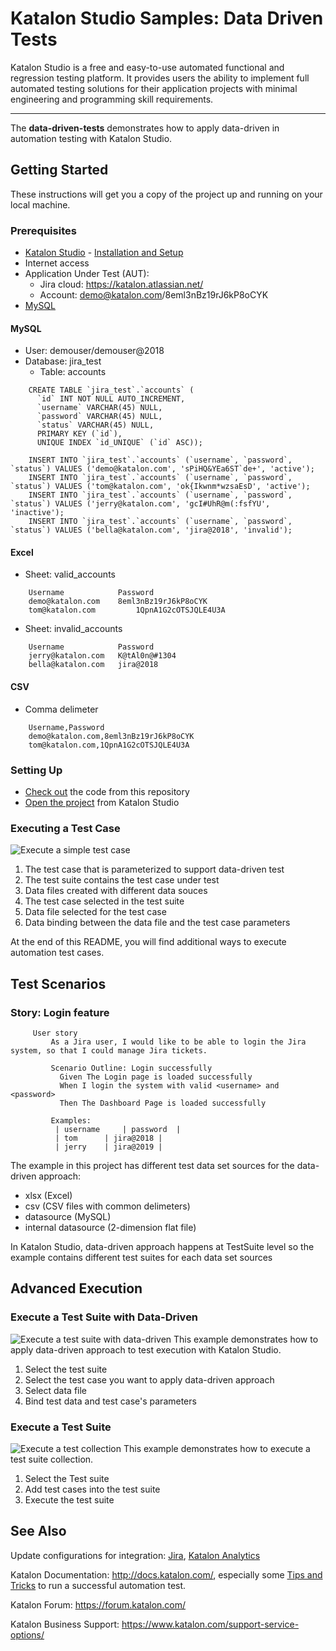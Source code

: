 # Katalon Studio Samples: Data Driven Tests
Katalon Studio is a free and easy-to-use automated functional and regression testing platform. It provides users the ability to implement full automated testing solutions for their application projects with minimal engineering and programming skill requirements.
______
The **data-driven-tests** demonstrates how to apply data-driven in automation testing with Katalon Studio.

## Getting Started
These instructions will get you a copy of the project up and running on your local machine.
### Prerequisites
- [Katalon Studio](https://www.katalon.com/) - [Installation and Setup](https://docs.katalon.com/x/HwAM)
- Internet access
- Application Under Test (AUT):
     + Jira cloud: https://katalon.atlassian.net/
     + Account: demo@katalon.com/8eml3nBz19rJ6kP8oCYK
- [MySQL](https://dev.mysql.com/)    

#### MySQL
- User: demouser/demouser@2018
- Database: jira_test
	- Table: accounts
```
	CREATE TABLE `jira_test`.`accounts` (
	  `id` INT NOT NULL AUTO_INCREMENT,
	  `username` VARCHAR(45) NULL,
	  `password` VARCHAR(45) NULL,
	  `status` VARCHAR(45) NULL,
	  PRIMARY KEY (`id`),
	  UNIQUE INDEX `id_UNIQUE` (`id` ASC));
	  
	INSERT INTO `jira_test`.`accounts` (`username`, `password`, `status`) VALUES ('demo@katalon.com', 'sPiHQ&YEa6ST`de+', 'active');
	INSERT INTO `jira_test`.`accounts` (`username`, `password`, `status`) VALUES ('tom@katalon.com', 'ok{Ikwnm*wzsaEsD', 'active');
	INSERT INTO `jira_test`.`accounts` (`username`, `password`, `status`) VALUES ('jerry@katalon.com', 'gcI#UhR@m(:fsfYU', 'inactive');
	INSERT INTO `jira_test`.`accounts` (`username`, `password`, `status`) VALUES ('bella@katalon.com', 'jira@2018', 'invalid');

```
#### Excel
- Sheet: valid_accounts
```
	Username	        Password
	demo@katalon.com	8eml3nBz19rJ6kP8oCYK
	tom@katalon.com	        1QpnA1G2cOTSJQLE4U3A
```
- Sheet: invalid_accounts
```
	Username	        Password
	jerry@katalon.com	K@tAl0n@#1304
	bella@katalon.com	jira@2018
```
#### CSV
- Comma delimeter
```
	Username,Password
	demo@katalon.com,8eml3nBz19rJ6kP8oCYK
	tom@katalon.com,1QpnA1G2cOTSJQLE4U3A
```
### Setting Up
- [Check out](https://git-scm.com/book/en/v2/Git-Basics-Getting-a-Git-Repository) the code from this repository
- [Open the project](https://docs.katalon.com//display/KD/Manage+Test+Project) from Katalon Studio

### Executing a Test Case
![Execute a simple test case](https://github.com/katalon-studio-samples/data-driven-tests/blob/master/Tutorials/Figures/Execute%20a%20test%20suite%20with%20data%20driven.png?raw=true)
1. The test case that is parameterized to support data-driven test
2. The test suite contains the test case under test
3. Data files created with different data souces
4. The test case selected in the test suite
5. Data file selected for the test case
6. Data binding between the data file and the test case parameters

At the end of this README, you will find additional ways to execute automation test cases. 

## Test Scenarios
### Story: Login feature
```Gherkin     
     User story
         As a Jira user, I would like to be able to login the Jira system, so that I could manage Jira tickets.
 
         Scenario Outline: Login successfully
           Given The Login page is loaded successfully
           When I login the system with valid <username> and <password>
           Then The Dashboard Page is loaded successfully
         
         Examples:
          | username     | password  |
          |	tom      | jira@2018 |
          |	jerry    | jira@2019 |
 ```         
The example in this project has different test data set sources for the data-driven approach:
- xlsx (Excel)
- csv (CSV files with common delimeters)
- datasource (MySQL)
- internal datasource (2-dimension flat file)

In Katalon Studio, data-driven approach happens at TestSuite level so the example contains different test suites for each data set sources
## Advanced Execution  
 ### Execute a Test Suite with Data-Driven
 ![Execute a test suite with data-driven](https://github.com/katalon-studio-samples/jira-api-tests/blob/master/Tutorials/Figures/Execute%20a%20test%20suite%20with%20data%20driven.png?raw=true)
 This example demonstrates how to apply data-driven approach to test execution with Katalon Studio. 
1. Select the test suite
2. Select the test case you want to apply data-driven approach
3. Select data file
7. Bind test data and test case's parameters
 
 ### Execute a Test Suite
 ![Execute a test collection](https://github.com/katalon-studio-samples/jira-api-tests/blob/master/Tutorials/Figures/Execute%20a%20test%20suite.png?raw=true)
 This example demonstrates how to execute a test suite collection.
1. Select the Test suite
2. Add test cases into the test suite 
3. Execute the test suite

## See Also
Update configurations for integration: [Jira](https://docs.katalon.com/x/7oEw), [Katalon Analytics](https://docs.katalon.com/x/KRhO)

Katalon Documentation: http://docs.katalon.com/, especially some [Tips and Tricks](https://docs.katalon.com/x/PgXR) to run a successful automation test. 

Katalon Forum: https://forum.katalon.com/

Katalon Business Support: https://www.katalon.com/support-service-options/
